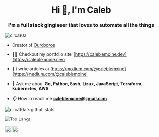 <h1 align="center">Hi 👋, I'm Caleb</h1>
<h3 align="center">I'm a full stack gingineer that loves to automate all the things</h3>
<p align="left"> <img src="https://komarev.com/ghpvc/?username=circa10a" alt="circa10a" /> </p>

- Creator of [Ouroboros](https://github.com/pyouroboros/ouroboros)

- 👨‍💻 Checkout my portfolio site, [https://caleblemoine.dev](https://caleblemoine.dev)

- 📝 I write articles at [https://medium.com/@caleblemoine](https://medium.com/@caleblemoine)

- 💬 Ask me about **Go, Python, Bash, Linux, JavaScript, Terraform, Kubernetes, AWS**

- 📫 How to reach me **caleblemoine@gmail.com**

![circa10a's github stats](https://github-readme-stats.vercel.app/api?username=circa10a&show_icons=true")

![Top Langs](https://github-readme-stats.vercel.app/api/top-langs/?username=circa10a)

<a href="https://linkedin.com/in/caleblemoine" target="blank"><img align="center" src="https://cdn.jsdelivr.net/npm/simple-icons@3.0.1/icons/linkedin.svg" alt="caleblemoine" height="20" width="20" /></a>
<a href="https://medium.com/@caleblemoine" target="blank"><img align="center" src="https://cdn.jsdelivr.net/npm/simple-icons@3.0.1/icons/medium.svg" alt="@caleblemoine" height="20" width="20" /></a>
</p>
